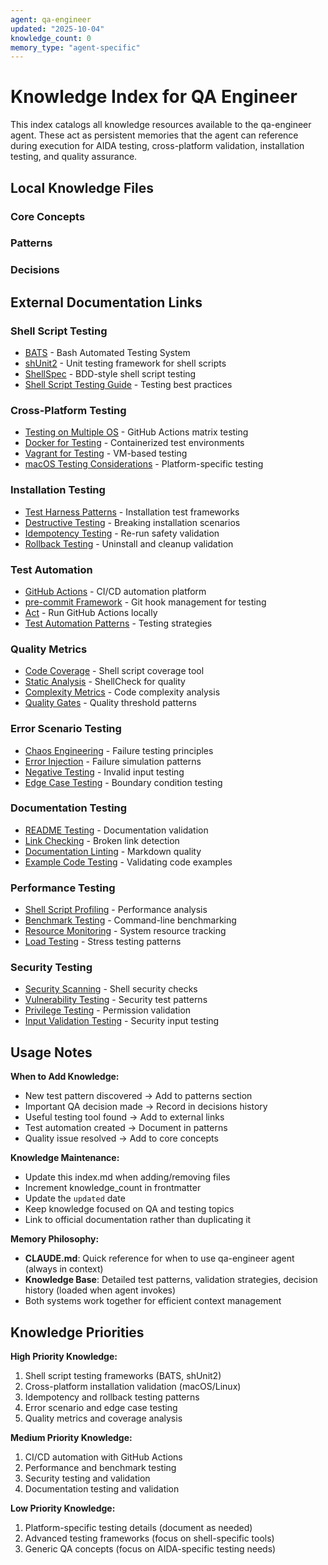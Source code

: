 ```yaml
---
agent: qa-engineer
updated: "2025-10-04"
knowledge_count: 0
memory_type: "agent-specific"
---
```


# Knowledge Index for QA Engineer

This index catalogs all knowledge resources available to the qa-engineer agent. These act as persistent memories that the agent can reference during execution for AIDA testing, cross-platform validation, installation testing, and quality assurance.

## Local Knowledge Files

### Core Concepts
<!-- Add core concept files here as they are created -->

### Patterns
<!-- Add pattern files here as they are created -->

### Decisions
<!-- Add decision files here as they are created -->

## External Documentation Links

### Shell Script Testing
- [BATS](https://github.com/bats-core/bats-core) - Bash Automated Testing System
- [shUnit2](https://github.com/kward/shunit2) - Unit testing framework for shell scripts
- [ShellSpec](https://github.com/shellspec/shellspec) - BDD-style shell script testing
- [Shell Script Testing Guide](https://www.shellcheck.net/wiki/Testing) - Testing best practices

### Cross-Platform Testing
- [Testing on Multiple OS](https://docs.github.com/en/actions/using-workflows/workflow-syntax-for-github-actions#jobsjob_idruns-on) - GitHub Actions matrix testing
- [Docker for Testing](https://docs.docker.com/get-started/) - Containerized test environments
- [Vagrant for Testing](https://www.vagrantup.com/docs) - VM-based testing
- [macOS Testing Considerations](https://developer.apple.com/forums/tags/testing) - Platform-specific testing

### Installation Testing
- [Test Harness Patterns](https://en.wikipedia.org/wiki/Test_harness) - Installation test frameworks
- [Destructive Testing](https://softwaretestingfundamentals.com/destructive-testing/) - Breaking installation scenarios
- [Idempotency Testing](https://stackoverflow.com/questions/1077412/what-is-an-idempotent-operation) - Re-run safety validation
- [Rollback Testing](https://www.guru99.com/rollback-testing.html) - Uninstall and cleanup validation

### Test Automation
- [GitHub Actions](https://docs.github.com/en/actions) - CI/CD automation platform
- [pre-commit Framework](https://pre-commit.com/) - Git hook management for testing
- [Act](https://github.com/nektos/act) - Run GitHub Actions locally
- [Test Automation Patterns](https://martinfowler.com/articles/practical-test-pyramid.html) - Testing strategies

### Quality Metrics
- [Code Coverage](https://github.com/SimonKagstrom/kcov) - Shell script coverage tool
- [Static Analysis](https://www.shellcheck.net/) - ShellCheck for quality
- [Complexity Metrics](https://github.com/terryyin/lizard) - Code complexity analysis
- [Quality Gates](https://docs.sonarqube.org/latest/user-guide/quality-gates/) - Quality threshold patterns

### Error Scenario Testing
- [Chaos Engineering](https://principlesofchaos.org/) - Failure testing principles
- [Error Injection](https://github.com/Netflix/chaosmonkey) - Failure simulation patterns
- [Negative Testing](https://www.guru99.com/negative-testing.html) - Invalid input testing
- [Edge Case Testing](https://www.softwaretestinghelp.com/what-is-boundary-value-analysis-and-equivalence-partitioning/) - Boundary condition testing

### Documentation Testing
- [README Testing](https://github.com/testthedocs/rakpart) - Documentation validation
- [Link Checking](https://github.com/tcort/markdown-link-check) - Broken link detection
- [Documentation Linting](https://github.com/DavidAnson/markdownlint) - Markdown quality
- [Example Code Testing](https://doc.rust-lang.org/rustdoc/documentation-tests.html) - Validating code examples

### Performance Testing
- [Shell Script Profiling](https://www.shellcheck.net/wiki/SC2034) - Performance analysis
- [Benchmark Testing](https://github.com/sharkdp/hyperfine) - Command-line benchmarking
- [Resource Monitoring](https://github.com/nicolargo/glances) - System resource tracking
- [Load Testing](https://github.com/tsenart/vegeta) - Stress testing patterns

### Security Testing
- [Security Scanning](https://github.com/koalaman/shellcheck/wiki/SC2086) - Shell security checks
- [Vulnerability Testing](https://owasp.org/www-project-top-ten/) - Security test patterns
- [Privilege Testing](https://www.cyberciti.biz/tips/linux-security.html) - Permission validation
- [Input Validation Testing](https://owasp.org/www-project-web-security-testing-guide/) - Security input testing

## Usage Notes

**When to Add Knowledge:**
- New test pattern discovered → Add to patterns section
- Important QA decision made → Record in decisions history
- Useful testing tool found → Add to external links
- Test automation created → Document in patterns
- Quality issue resolved → Add to core concepts

**Knowledge Maintenance:**
- Update this index.md when adding/removing files
- Increment knowledge_count in frontmatter
- Update the `updated` date
- Keep knowledge focused on QA and testing topics
- Link to official documentation rather than duplicating it

**Memory Philosophy:**
- **CLAUDE.md**: Quick reference for when to use qa-engineer agent (always in context)
- **Knowledge Base**: Detailed test patterns, validation strategies, decision history (loaded when agent invokes)
- Both systems work together for efficient context management

## Knowledge Priorities

**High Priority Knowledge:**
1. Shell script testing frameworks (BATS, shUnit2)
2. Cross-platform installation validation (macOS/Linux)
3. Idempotency and rollback testing patterns
4. Error scenario and edge case testing
5. Quality metrics and coverage analysis

**Medium Priority Knowledge:**
1. CI/CD automation with GitHub Actions
2. Performance and benchmark testing
3. Security testing and validation
4. Documentation testing and validation

**Low Priority Knowledge:**
1. Platform-specific testing details (document as needed)
2. Advanced testing frameworks (focus on shell-specific tools)
3. Generic QA concepts (focus on AIDA-specific testing needs)